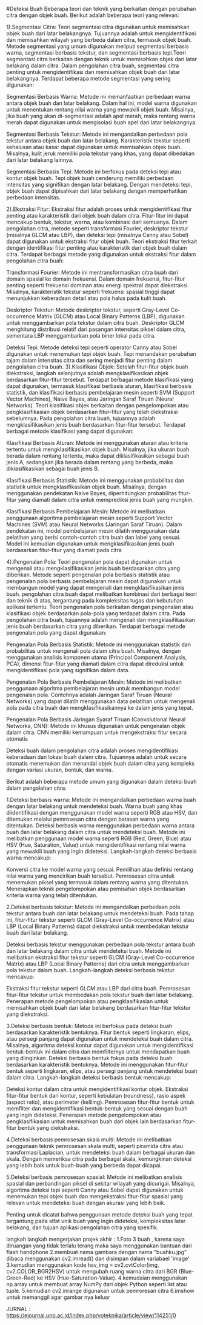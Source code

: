 
#Deteksi Buah 
Beberapa teori dan teknik yang berkaitan dengan perubahan citra dengan objek buah. Berikut adalah beberapa teori yang relevan:

1).Segmentasi Citra: Teori segmentasi citra digunakan untuk memisahkan objek buah dari latar belakangnya. Tujuannya adalah untuk mengidentifikasi dan memisahkan wilayah yang berbeda dalam citra, termasuk objek buah. Metode segmentasi yang umum digunakan meliputi segmentasi berbasis warna, segmentasi berbasis tekstur, dan segmentasi berbasis tepi.Teori segmentasi citra berkaitan dengan teknik untuk memisahkan objek dari latar belakang dalam citra. Dalam pengolahan citra buah, segmentasi citra penting untuk mengidentifikasi dan memisahkan objek buah dari latar belakangnya. Terdapat beberapa metode segmentasi yang sering digunakan:

Segmentasi Berbasis Warna: Metode ini memanfaatkan perbedaan warna antara objek buah dan latar belakang. Dalam hal ini, model warna digunakan untuk menentukan rentang nilai warna yang mewakili objek buah. Misalnya, jika buah yang akan di-segmentasi adalah apel merah, maka rentang warna merah dapat digunakan untuk mengisolasi buah apel dari latar belakangnya.

Segmentasi Berbasis Tekstur: Metode ini mengandalkan perbedaan pola tekstur antara objek buah dan latar belakang. Karakteristik tekstur seperti kehalusan atau kasar dapat digunakan untuk memisahkan objek buah. Misalnya, kulit jeruk memiliki pola tekstur yang khas, yang dapat dibedakan dari latar belakang lainnya.

Segmentasi Berbasis Tepi: Metode ini berfokus pada deteksi tepi atau kontur objek buah. Tepi objek buah cenderung memiliki perbedaan intensitas yang signifikan dengan latar belakang. Dengan mendeteksi tepi, objek buah dapat dipisahkan dari latar belakang dengan memperhatikan perbedaan intensitas.

2).Ekstraksi Fitur: Ekstraksi fitur adalah proses untuk mengidentifikasi fitur penting atau karakteristik dari objek buah dalam citra. Fitur-fitur ini dapat mencakup bentuk, tekstur, warna, atau kombinasi dari semuanya. Dalam pengolahan citra, metode seperti transformasi Fourier, deskriptor tekstur (misalnya GLCM atau LBP), dan deteksi tepi (misalnya Canny atau Sobel) dapat digunakan untuk ekstraksi fitur objek buah.
 Teori ekstraksi fitur terkait dengan identifikasi fitur penting atau karakteristik dari objek buah dalam citra. Terdapat berbagai metode yang digunakan untuk ekstraksi fitur dalam pengolahan citra buah:

Transformasi Fourier: Metode ini mentransformasikan citra buah dari domain spasial ke domain frekuensi. Dalam domain frekuensi, fitur-fitur penting seperti frekuensi dominan atau energi spektral dapat diekstraksi. Misalnya, karakteristik tekstur seperti frekuensi spasial tinggi dapat menunjukkan keberadaan detail atau pola halus pada kulit buah.

Deskriptor Tekstur: Metode deskriptor tekstur, seperti Gray-Level Co-occurrence Matrix (GLCM) atau Local Binary Patterns (LBP), digunakan untuk menggambarkan pola tekstur dalam citra buah. Deskriptor GLCM menghitung distribusi relatif dari pasangan intensitas piksel dalam citra, sementara LBP menggambarkan pola biner lokal pada citra.

Deteksi Tepi: Metode deteksi tepi seperti operator Canny atau Sobel digunakan untuk menemukan tepi objek buah. Tepi menandakan perubahan tajam dalam intensitas citra dan sering menjadi fitur penting dalam pengolahan citra buah.
3).Klasifikasi Objek: Setelah fitur-fitur objek buah diekstraksi, langkah selanjutnya adalah mengklasifikasikan objek berdasarkan fitur-fitur tersebut. Terdapat berbagai metode klasifikasi yang dapat digunakan, termasuk klasifikasi berbasis aturan, klasifikasi berbasis statistik, dan klasifikasi berbasis pembelajaran mesin seperti SVM (Support Vector Machines), Naive Bayes, atau Jaringan Saraf Tiruan (Neural Networks).
Teori klasifikasi objek berkaitan dengan pengelompokan atau pengklasifikasian objek berdasarkan fitur-fitur yang telah diekstraksi sebelumnya. Pada pengolahan citra buah, tujuannya adalah mengklasifikasikan jenis buah berdasarkan fitur-fitur tersebut. Terdapat berbagai metode klasifikasi yang dapat digunakan:

Klasifikasi Berbasis Aturan: Metode ini menggunakan aturan atau kriteria tertentu untuk mengklasifikasikan objek buah. Misalnya, jika ukuran buah berada dalam rentang tertentu, maka dapat diklasifikasikan sebagai buah jenis A, sedangkan jika berada dalam rentang yang berbeda, maka diklasifikasikan sebagai buah jenis B.

Klasifikasi Berbasis Statistik: Metode ini menggunakan probabilitas dan statistik untuk mengklasifikasikan objek buah. Misalnya, dengan menggunakan pendekatan Naive Bayes, diperhitungkan probabilitas fitur-fitur yang diamati dalam citra untuk memprediksi jenis buah yang mungkin.

Klasifikasi Berbasis Pembelajaran Mesin: Metode ini melibatkan penggunaan algoritma pembelajaran mesin seperti Support Vector Machines (SVM) atau Neural Networks (Jaringan Saraf Tiruan). Dalam pendekatan ini, model pembelajaran mesin dilatih menggunakan data pelatihan yang berisi contoh-contoh citra buah dan label yang sesuai. Model ini kemudian digunakan untuk mengklasifikasikan jenis buah berdasarkan fitur-fitur yang diamati pada citra

4).Pengenalan Pola: Teori pengenalan pola dapat digunakan untuk mengenali atau mengklasifikasikan jenis buah berdasarkan citra yang diberikan. Metode seperti pengenalan pola berbasis statistik atau pengenalan pola berbasis pembelajaran mesin dapat digunakan untuk membangun model yang dapat mengenali dan mengklasifikasikan jenis buah.
pengolahan citra buah dapat melibatkan kombinasi dari berbagai teori dan teknik di atas, tergantung pada kompleksitas tugas dan kebutuhan aplikasi tertentu.
Teori pengenalan pola berkaitan dengan pengenalan atau klasifikasi objek berdasarkan pola-pola yang terdapat dalam citra. Pada pengolahan citra buah, tujuannya adalah mengenali dan mengklasifikasikan jenis buah berdasarkan citra yang diberikan. Terdapat berbagai metode pengenalan pola yang dapat digunakan:

Pengenalan Pola Berbasis Statistik: Metode ini menggunakan statistik dan probabilitas untuk mengenali pola dalam citra buah. Misalnya, dengan menggunakan analisis komponen utama (Principal Component Analysis, PCA), dimensi fitur-fitur yang diamati dalam citra dapat direduksi untuk mengidentifikasi pola yang signifikan dalam data.

Pengenalan Pola Berbasis Pembelajaran Mesin: Metode ini melibatkan penggunaan algoritma pembelajaran mesin untuk membangun model pengenalan pola. Contohnya adalah Jaringan Saraf Tiruan (Neural Networks) yang dapat dilatih menggunakan data pelatihan untuk mengenali pola pada citra buah dan mengklasifikasikannya ke dalam jenis yang tepat.

Pengenalan Pola Berbasis Jaringan Syaraf Tiruan (Convolutional Neural Networks, CNN): Metode ini khusus digunakan untuk pengenalan objek dalam citra. CNN memiliki kemampuan untuk mengekstraksi fitur secara otomatis 

Deteksi buah dalam pengolahan citra adalah proses mengidentifikasi keberadaan dan lokasi buah dalam citra. Tujuannya adalah untuk secara otomatis menemukan dan menandai objek buah dalam citra yang kompleks dengan variasi ukuran, bentuk, dan warna.

Berikut adalah beberapa metode umum yang digunakan dalam deteksi buah dalam pengolahan citra:

1.Deteksi berbasis warna: Metode ini mengandalkan perbedaan warna buah dengan latar belakang untuk mendeteksi buah. Warna buah yang khas diidentifikasi dengan menggunakan model warna seperti RGB atau HSV, dan ditemukan melalui pemrosesan citra dengan batasan warna yang ditentukan.
Deteksi berbasis warna menggunakan perbedaan warna antara buah dan latar belakang dalam citra untuk mendeteksi buah. Metode ini melibatkan penggunaan model warna seperti RGB (Red, Green, Blue) atau HSV (Hue, Saturation, Value) untuk mengidentifikasi rentang nilai warna yang mewakili buah yang ingin dideteksi. Langkah-langkah deteksi berbasis warna mencakup:

Konversi citra ke model warna yang sesuai.
Pemilihan atau definisi rentang nilai warna yang mencirikan buah tersebut.
Pemrosesan citra untuk menemukan piksel yang termasuk dalam rentang warna yang ditentukan.
Menerapkan teknik pengelompokan atau pemisahan objek berdasarkan kriteria warna yang telah ditentukan.

2.Deteksi berbasis tekstur: Metode ini mengandalkan perbedaan pola tekstur antara buah dan latar belakang untuk mendeteksi buah. Pada tahap ini, fitur-fitur tekstur seperti GLCM (Gray-Level Co-occurrence Matrix) atau LBP (Local Binary Patterns) dapat diekstraksi untuk membedakan tekstur buah dari latar belakang.

Deteksi berbasis tekstur menggunakan perbedaan pola tekstur antara buah dan latar belakang dalam citra untuk mendeteksi buah. Metode ini melibatkan ekstraksi fitur tekstur seperti GLCM (Gray-Level Co-occurrence Matrix) atau LBP (Local Binary Patterns) dari citra untuk menggambarkan pola tekstur dalam buah. Langkah-langkah deteksi berbasis tekstur mencakup:

Ekstraksi fitur tekstur seperti GLCM atau LBP dari citra buah.
Pemrosesan fitur-fitur tekstur untuk membedakan pola tekstur buah dari latar belakang.
Penerapan metode pengelompokan atau pengklasifikasian untuk memisahkan objek buah dari latar belakang berdasarkan fitur-fitur tekstur yang diekstraksi.

3.Deteksi berbasis bentuk: Metode ini berfokus pada deteksi buah berdasarkan karakteristik bentuknya. Fitur bentuk seperti lingkaran, elips, atau persegi panjang dapat digunakan untuk mendeteksi buah dalam citra. Misalnya, algoritma deteksi kontur dapat digunakan untuk mengidentifikasi bentuk-bentuk ini dalam citra dan memfilternya untuk mendapatkan buah yang diinginkan.
Deteksi berbasis bentuk fokus pada deteksi buah berdasarkan karakteristik bentuknya. Metode ini menggunakan fitur-fitur bentuk seperti lingkaran, elips, atau persegi panjang untuk mendeteksi buah dalam citra. Langkah-langkah deteksi berbasis bentuk mencakup:

Deteksi kontur dalam citra untuk mengidentifikasi kontur objek.
Ekstraksi fitur-fitur bentuk dari kontur, seperti kebulatan (roundness), rasio aspek (aspect ratio), atau perimeter (keliling).
Pemrosesan fitur-fitur bentuk untuk memfilter dan mengidentifikasi bentuk-bentuk yang sesuai dengan buah yang ingin dideteksi.
Penerapan metode pengelompokan atau pengklasifikasian untuk memisahkan buah dari objek lain berdasarkan fitur-fitur bentuk yang diekstraksi.


4.Deteksi berbasis pemrosesan skala multi: Metode ini melibatkan penggunaan teknik pemrosesan skala multi, seperti piramida citra atau transformasi Laplacian, untuk mendeteksi buah dalam berbagai ukuran dan skala. Dengan memeriksa citra pada berbagai skala, kemungkinan deteksi yang lebih baik untuk buah-buah yang berbeda dapat dicapai.

5.Deteksi berbasis pemrosesan spasial: Metode ini melibatkan analisis spasial dan perbandingan piksel di sekitar wilayah yang dicurigai. Misalnya, algoritma deteksi tepi seperti Canny atau Sobel dapat digunakan untuk menemukan tepi objek buah dan mengekstraksi fitur-fitur spasial yang relevan untuk mendeteksi buah dengan akurasi yang lebih baik.

Penting untuk dicatat bahwa penggunaan metode deteksi buah yang tepat tergantung pada sifat unik buah yang ingin dideteksi, kompleksitas latar belakang, dan tujuan aplikasi pengolahan citra yang spesifik.

langkah langkah mengerjakan projek akhir : 
1.Foto 3 buah , karena saya diruangan yang tidak terlalu terang maka saya menggunakan bantuan dari flash handphone 
2.membuat nama gambara dengan nama "buahku.jpg" dibaca menggunakan cv2.imread() dan disimpan dalam variabael 'image'
3.kemudian menggunakan kode hsv_img = cv2.cvtColor(img, cv2.COLOR_BGR2HSV) untuk mengubah ruang warna citra dari BGR (Blue-Green-Red) ke HSV (Hue-Saturation-Value).
4.kemudaian menggunakan np.array untuk membuat array NumPy dari objek Python seperti list atau tuple.
5.kemudian cv2.inrange digunakan untuk pemroresan citra
6.imshow untuk memanggil agar gambar nya keluar 

JURNAL : https://ejournal.unp.ac.id/index.php/voteknika/article/view/114251/0